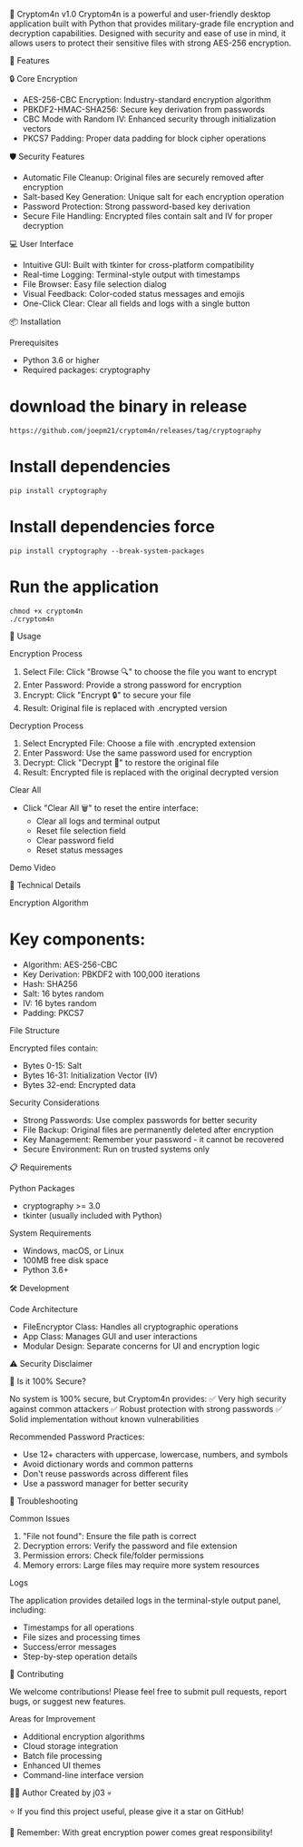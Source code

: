🔐 Cryptom4n v1.0
Cryptom4n is a powerful and user-friendly desktop application built with Python that provides military-grade file encryption and decryption capabilities. Designed with security and ease of use in mind, it allows users to protect their sensitive files with strong AES-256 encryption.

🚀 Features

🔒 Core Encryption

 - AES-256-CBC Encryption: Industry-standard encryption algorithm
 - PBKDF2-HMAC-SHA256: Secure key derivation from passwords
 - CBC Mode with Random IV: Enhanced security through initialization vectors
 - PKCS7 Padding: Proper data padding for block cipher operations

🛡️ Security Features
 
 - Automatic File Cleanup: Original files are securely removed after encryption
 - Salt-based Key Generation: Unique salt for each encryption operation
 - Password Protection: Strong password-based key derivation
 - Secure File Handling: Encrypted files contain salt and IV for proper decryption

💻 User Interface

 - Intuitive GUI: Built with tkinter for cross-platform compatibility
 - Real-time Logging: Terminal-style output with timestamps
 - File Browser: Easy file selection dialog
 - Visual Feedback: Color-coded status messages and emojis
 - One-Click Clear: Clear all fields and logs with a single button

📦 Installation

Prerequisites

 - Python 3.6 or higher
 - Required packages: cryptography

# download the binary in release

    https://github.com/joepm21/cryptom4n/releases/tag/cryptography

# Install dependencies
    pip install cryptography
# Install dependencies force
    pip install cryptography --break-system-packages
# Run the application
    chmod +x cryptom4n
    ./cryptom4n

🎯 Usage

Encryption Process
 
 1. Select File: Click "Browse 🔍" to choose the file you want to encrypt
 2. Enter Password: Provide a strong password for encryption
 3. Encrypt: Click "Encrypt 🔒" to secure your file
 4. Result: Original file is replaced with .encrypted version

Decryption Process

 1. Select Encrypted File: Choose a file with .encrypted extension
 2. Enter Password: Use the same password used for encryption
 3. Decrypt: Click "Decrypt 🔑" to restore the original file
 4. Result: Encrypted file is replaced with the original decrypted version

Clear All

- Click "Clear All 🗑️" to reset the entire interface:
  * Clear all logs and terminal output
  * Reset file selection field
  * Clear password field
  * Reset status messages

Demo Video



🔧 Technical Details

Encryption Algorithm

# Key components:
- Algorithm: AES-256-CBC
- Key Derivation: PBKDF2 with 100,000 iterations
- Hash: SHA256
- Salt: 16 bytes random
- IV: 16 bytes random
- Padding: PKCS7

File Structure

Encrypted files contain:

 - Bytes 0-15: Salt
 - Bytes 16-31: Initialization Vector (IV)
 - Bytes 32-end: Encrypted data

Security Considerations

 - Strong Passwords: Use complex passwords for better security
 - File Backup: Original files are permanently deleted after encryption
 - Key Management: Remember your password - it cannot be recovered
 - Secure Environment: Run on trusted systems only

📋 Requirements

Python Packages

 * cryptography >= 3.0
 * tkinter (usually included with Python)

System Requirements

 * Windows, macOS, or Linux
 * 100MB free disk space
 * Python 3.6+

🛠️ Development

Code Architecture

 - FileEncryptor Class: Handles all cryptographic operations
 - App Class: Manages GUI and user interactions
 - Modular Design: Separate concerns for UI and encryption logic

⚠️ Security Disclaimer

🔐 Is it 100% Secure?

No system is 100% secure, but Cryptom4n provides:
✅ Very high security against common attackers
✅ Robust protection with strong passwords
✅ Solid implementation without known vulnerabilities

Recommended Password Practices:

 - Use 12+ characters with uppercase, lowercase, numbers, and symbols
 - Avoid dictionary words and common patterns
 - Don't reuse passwords across different files
 - Use a password manager for better security

🐛 Troubleshooting

Common Issues

1. "File not found": Ensure the file path is correct
2. Decryption errors: Verify the password and file extension
3. Permission errors: Check file/folder permissions
4. Memory errors: Large files may require more system resources

Logs

The application provides detailed logs in the terminal-style output panel, including:

 - Timestamps for all operations
 - File sizes and processing times
 - Success/error messages
 - Step-by-step operation details

🤝 Contributing

We welcome contributions! Please feel free to submit pull requests, report bugs, or suggest new features.

Areas for Improvement

 - Additional encryption algorithms
 - Cloud storage integration
 - Batch file processing
 - Enhanced UI themes
 - Command-line interface version

👨‍💻 Author
Created by j03 💀

⭐ If you find this project useful, please give it a star on GitHub!

🔐 Remember: With great encryption power comes great responsibility!

